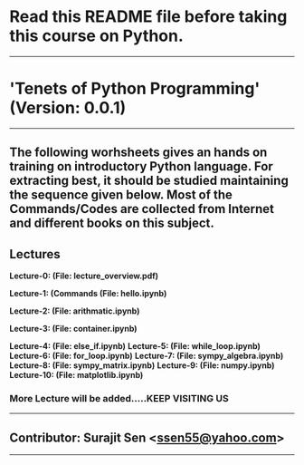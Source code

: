 # Read this README file before taking this course on Python.
---
# 'Tenets of Python Programming' (Version: 0.0.1)
---
**The following worhsheets gives an hands on training on introductory Python language. For extracting best, it should be studied  maintaining the sequence given below. Most of the Commands/Codes are collected from Internet and different books on this subject.**
---
## Lectures 
**Lecture-0: (File: lecture_overview.pdf)**

**Lecture-1: (Commands (File: hello.ipynb)**

**Lecture-2: (File: arithmatic.ipynb)**

**Lecture-3: (File: container.ipynb)**

**Lecture-4: (File: else_if.ipynb)**
**Lecture-5: (File: while_loop.ipynb)**
**Lecture-6: (File: for_loop.ipynb)**
**Lecture-7: (File: sympy_algebra.ipynb)**
**Lecture-8: (File: sympy_matrix.ipynb)**
**Lecture-9: (File: numpy.ipynb)**
**Lecture-10: (File: matplotlib.ipynb)**
### More Lecture will be added.....KEEP VISITING US
---
## Contributor: Surajit Sen <<ssen55@yahoo.com>>
---
